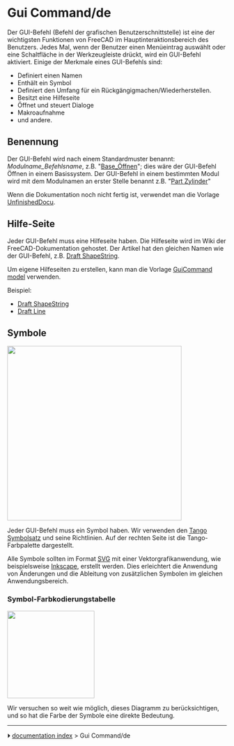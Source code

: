 # Gui Command/de
Der GUI-Befehl (Befehl der grafischen Benutzerschnittstelle) ist eine der wichtigsten Funktionen von FreeCAD im Hauptinteraktionsbereich des Benutzers. Jedes Mal, wenn der Benutzer einen Menüeintrag auswählt oder eine Schaltfläche in der Werkzeugleiste drückt, wird ein GUI-Befehl aktiviert. Einige der Merkmale eines GUI-Befehls sind:

-   Definiert einen Namen
-   Enthält ein Symbol
-   Definiert den Umfang für ein Rückgängigmachen/Wiederherstellen.
-   Besitzt eine Hilfeseite
-   Öffnet und steuert Dialoge
-   Makroaufnahme
-   und andere.

## Benennung

Der GUI-Befehl wird nach einem Standardmuster benannt: *Modulname_Befehlsname*, z.B. \"[Base_Öffnen](Base_Open/de.md)\"; dies wäre der GUI-Befehl Öffnen in einem Basissystem. Der GUI-Befehl in einem bestimmten Modul wird mit dem Modulnamen an erster Stelle benannt z.B. \"[Part Zylinder](Part_Cylinder/de.md)\"

Wenn die Dokumentation noch nicht fertig ist, verwendet man die Vorlage [UnfinishedDocu](Template_UnfinishedDocu.md).

## Hilfe-Seite 

Jeder GUI-Befehl muss eine Hilfeseite haben. Die Hilfeseite wird im Wiki der FreeCAD-Dokumentation gehostet. Der Artikel hat den gleichen Namen wie der GUI-Befehl, z.B. [Draft ShapeString](Draft_ShapeString.md).

Um eigene Hilfeseiten zu erstellen, kann man die Vorlage [GuiCommand model](GuiCommand_model.md) verwenden.

Beispiel:

-   [Draft ShapeString](Draft_ShapeString.md)
-   [Draft Line](Draft_Line.md)

## Symbole

<img alt="" src=images/Tango-Palette.png  style="width:400px;">

Jeder GUI-Befehl muss ein Symbol haben. Wir verwenden den [Tango Symbolsatz](http://tango-project.org/Tango_Desktop_Project/) und seine Richtlinien. Auf der rechten Seite ist die Tango-Farbpalette dargestellt.

Alle Symbole sollten im Format [SVG](SVG/de.md) mit einer Vektorgrafikanwendung, wie beispielsweise [Inkscape](http://inkscape.org), erstellt werden. Dies erleichtert die Anwendung von Änderungen und die Ableitung von zusätzlichen Symbolen im gleichen Anwendungsbereich.

### Symbol-Farbkodierungstabelle 

<img alt="" src=images/Colorchart.png  style="width:200px;">

Wir versuchen so weit wie möglich, dieses Diagramm zu berücksichtigen, und so hat die Farbe der Symbole eine direkte Bedeutung.



---
⏵ [documentation index](../README.md) > Gui Command/de

